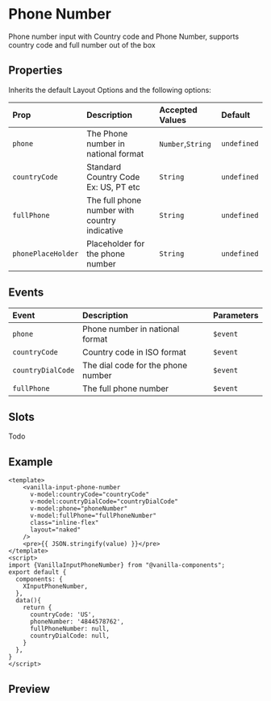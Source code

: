 # Phone Number

Phone number input with Country code and Phone Number, supports country code and full number out of the box

## Properties

Inherits the default Layout Options and the following options:

| Prop               | Description                                   | Accepted Values   | Default     |
|:-------------------|:----------------------------------------------|:------------------|:------------|
| `phone`            | The Phone number in national format           | `Number`,`String` | `undefined` |
| `countryCode`      | Standard Country Code Ex: US, PT etc          | `String`          | `undefined` |
| `fullPhone`        | The full phone number with country indicative | `String`          | `undefined` |
| `phonePlaceHolder` | Placeholder for the phone number              | `String`          | `undefined` |

## Events

| Event             | Description                        | Parameters |
|:------------------|:-----------------------------------|:-----------|
| `phone`           | Phone number in national format    | `$event`   |
| `countryCode`     | Country code in ISO format         | `$event`   |
| `countryDialCode` | The dial code for the phone number | `$event`   |
| `fullPhone`       | The full phone number              | `$event`   |

## Slots

Todo

## Example
```vue
<template>
    <vanilla-input-phone-number
      v-model:countryCode="countryCode"
      v-model:countryDialCode="countryDialCode"
      v-model:phone="phoneNumber"
      v-model:fullPhone="fullPhoneNumber"
      class="inline-flex"
      layout="naked"
    />
    <pre>{{ JSON.stringify(value) }}</pre>
</template>
<script>
import {VanillaInputPhoneNumber} from "@vanilla-components";
export default {
  components: {
    XInputPhoneNumber,
  },
  data(){
    return {
      countryCode: 'US',
      phoneNumber: '4844578762',
      fullPhoneNumber: null,
      countryDialCode: null,
    }
  },
}
</script>
```

## Preview
<wrapper src="inputs/phone-number/demo" />
